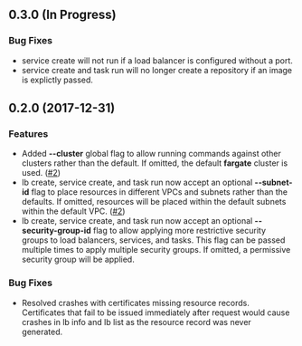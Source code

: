 ## 0.3.0 (In Progress)

### Bug Fixes

- service create will not run if a load balancer is configured without a port.
- service create and task run will no longer create a repository if an image is
  explictly passed.

## 0.2.0 (2017-12-31)

### Features

- Added **--cluster** global flag to allow running commands against other
  clusters rather than the default. If omitted, the default **fargate** cluster
  is used. ([#2][issue-2])
- lb create, service create, and task run now accept an optional **--subnet-id**
  flag to place resources in different VPCs and subnets rather than the
  defaults. If omitted, resources will be placed within the default subnets
  within the default VPC. ([#2][issue-2])
- lb create, service create, and task run now accept an optional
  **--security-group-id** flag to allow applying more restrictive security
  groups to load balancers, services, and tasks. This flag can be passed
  multiple times to apply multiple security groups. If omitted, a permissive
  security group will be applied.

### Bug Fixes

- Resolved crashes with certificates missing resource records. Certificates that
  fail to be issued immediately after request would cause crashes in lb info and
  lb list as the resource record was never generated.

[issue-2]: https://github.com/jpignata/fargate/issues/2

